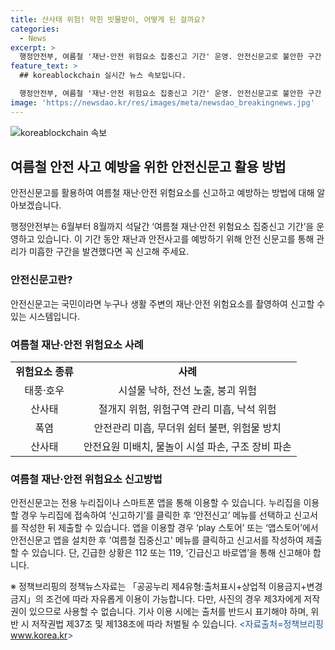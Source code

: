 ```yaml
---
title: 산사태 위험! 막힌 빗물받이, 어떻게 된 걸까요?
categories:
  - News
excerpt: >
  행정안전부, 여름철 '재난·안전 위험요소 집중신고 기간' 운영. 안전신문고로 불안한 구간 신고 가능. 태풍·호우, 산사태, 폭염 관련 위험요소 사례와 신고방법 안내. 신고는 누리집 또는 스마트폰 앱을 통해 가능하며, 긴급한 상황은 112 또는 119, '긴급신고 바로앱'을 이용해야 함. (자료출처=정책브리핑 www.korea.kr)
feature_text: >
  ## koreablockchain 실시간 뉴스 속보입니다.

  행정안전부, 여름철 '재난·안전 위험요소 집중신고 기간' 운영. 안전신문고로 불안한 구간 신고 가능. 태풍·호우, 산사태, 폭염 관련 위험요소 사례와 신고방법 안내. 신고는 누리집 또는 스마트폰 앱을 통해 가능하며, 긴급한 상황은 112 또는 119, '긴급신고 바로앱'을 이용해야 함. (자료출처=정책브리핑 www.korea.kr)
image: 'https://newsdao.kr/res/images/meta/newsdao_breakingnews.jpg'
---
```


<p><img src="https://newsdao.kr/res/images/meta/newsdao_breakingnews.jpg" alt="koreablockchain 속보" /></p>

<h2 data-ke-size="size26">여름철 안전 사고 예방을 위한 안전신문고 활용 방법</h2>

<p>안전신문고를 활용하여 여름철 재난·안전 위험요소를 신고하고 예방하는 방법에 대해 알아보겠습니다.</p>

<p data-ke-size="size16">행정안전부는 6월부터 8월까지 석달간 ‘여름철 재난·안전 위험요소 집중신고 기간’을 운영하고 있습니다. 이 기간 동안 재난과 안전사고를 예방하기 위해 안전 신문고를 통해 관리가 미흡한 구간을 발견했다면 꼭 신고해 주세요.</p>

<h3>안전신문고란?</h3>

<p data-ke-size="size16">안전신문고는 국민이라면 누구나 생활 주변의 재난·안전 위험요소를 촬영하여 신고할 수 있는 시스템입니다.</p>

<h3>여름철 재난·안전 위험요소 사례</h3>

<table>
  <tr>
    <td style="text-align: center; height: 17px;"><b>위험요소 종류</b></td>
    <td style="text-align: center; height: 17px;"><b>사례</b></td>
  </tr>
  <tr>
    <td style="text-align: center; height: 17px;">태풍·호우</td>
    <td style="text-align: center; height: 17px;">시설물 낙하, 전선 노출, 붕괴 위험</td>
  </tr>
  <tr>
    <td style="text-align: center; height: 17px;">산사태</td>
    <td style="text-align: center; height: 17px;">절개지 위험, 위험구역 관리 미흡, 낙석 위험</td>
  </tr>
  <tr>
    <td style="text-align: center; height: 17px;">폭염</td>
    <td style="text-align: center; height: 17px;">안전관리 미흡, 무더위 쉼터 불편, 위험물 방치</td>
  </tr>
  <tr>
    <td style="text-align: center; height: 17px;">산사태</td>
    <td style="text-align: center; height: 17px;">안전요원 미배치, 물놀이 시설 파손, 구조 장비 파손</td>
  </tr>
</table>

<h3>여름철 재난·안전 위험요소 신고방법</h3>

<p data-ke-size="size16">안전신문고는 전용 누리집이나 스마트폰 앱을 통해 이용할 수 있습니다. 누리집을 이용할 경우 누리집에 접속하여 ‘신고하기’를 클릭한 후 ‘안전신고’ 메뉴를 선택하고 신고서를 작성한 뒤 제출할 수 있습니다. 앱을 이용할 경우 ‘play 스토어’ 또는 ‘앱스토어’에서 안전신문고 앱을 설치한 후 '여름철 집중신고' 메뉴를 클릭하고 신고서를 작성하여 제출할 수 있습니다. 단, 긴급한 상황은 112 또는 119, ‘긴급신고 바로앱’을 통해 신고해야 합니다.</p>

<p data-ke-size="size16"></p>

<p data-ke-size="size16">※ 정책브리핑의 정책뉴스자료는 「공공누리 제4유형:출처표시+상업적 이용금지+변경금지」의 조건에 따라 자유롭게 이용이 가능합니다. 다만, 사진의 경우 제3자에게 저작권이 있으므로 사용할 수 없습니다. 기사 이용 시에는 출처를 반드시 표기해야 하며, 위반 시 저작권법 제37조 및 제138조에 따라 처벌될 수 있습니다. <span style="color: #1a5490;">&lt;자료출처=정책브리핑 <a href="www.korea.kr">www.korea.kr</a>&gt;</span></p>

<h3></h3>

